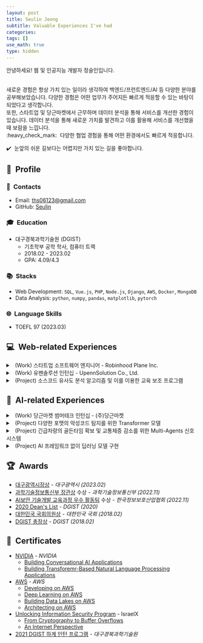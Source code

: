 ```yaml
---
layout: post
title: Seulin Jeong
subtitle: Valuable Experiences I've had
categories: 
tags: []
use_math: true
type: hidden
---
```


안녕하세요! 웹 및 인공지능 개발자 정슬인입니다.

<br>
새로운 경험은 항상 가치 있는 일이라 생각하여 백엔드/프런트엔드/AI 등 다양한 분야를 공부해보았습니다. 다양한 경험은 어떤 업무가 주어지든 빠르게 적응할 수 있는 바탕이 되었다고 생각합니다.

<br>
또한, 스타트업 및 당근마켓에서 근무하며 데이터 분석을 통해 서비스를 개선한 경험이 있습니다. 데이터 분석을 통해 새로운 가치를 발견하고 이를 활용해 서비스를 개선했을 때 보람을 느낍니다.

<br>
:heavy_check_mark:&nbsp; 다양한 협업 경험을 통해 어떤 환경에서도 빠르게 적응합니다.

:heavy_check_mark:&nbsp; 눈앞의 쉬운 길보다는 어렵지만 가치 있는 길을 좋아합니다.

## :pushpin:&nbsp; Profile

### :link:&nbsp; Contacts
- Email: ths06123@gmail.com
- GitHub: [Seulin](https://github.com/Seulin)

### :mortar_board:&nbsp; Education
- 대구경북과학기술원 (DGIST)
    - 기초학부 공학 학사, 컴퓨터 트랙
    - 2018.02 - 2023.02
    - GPA: 4.09/4.3

### :books:&nbsp; Stacks
- Web Development: `SQL`, `Vue.js`, `PHP`, `Node.js`, `Django`, `AWS`, `Docker`, `MongoDB`
- Data Analysis: `python`, `numpy`, `pandas`, `matplotlib`, `pytorch`

### :globe_with_meridians:&nbsp; Language Skills
- TOEFL 97 (2023.03)


## :computer:&nbsp; Web-related Experiences

<details markdown="1">
<summary class="h3-title">
&nbsp; (Work) 스타트업 소프트웨어 엔지니어 - Robinhood Plane Inc.
</summary>

> 2021.04 - 2023.05
> 
> 글로벌 마켓 리서치 사이트 개발 및 리서치 데이터 분석

#### 서비스 개요
- Small business owner의 해외 진출을 위한 글로벌 마켓 리서치 서비스
    - 제품 판매 전 소비자들의 반응을 파악하기 위한 마켓 리서치
    - target country, recommended price, strategy 등의 인사이트 제공

#### 역할
- 사이트 내의 Funnel Analysis
    - Google Analytics와 hotjar을 통한 user behavior 로그 분석
    - user flow 개선을 통한 이탈률 4% 감축
        - 회원가입 시 입력 정보 최소화 및 소셜 로그인 도입
        - 간편한 리서치 참여를 위한 질문 형식 변경 (주관식 → 객관식)
- 1500여 건의 마켓 리서치 데이터 분석
    - Recommended Price logic 구현
    - Google Trend API 활용
- 마켓 리서치 웹사이트 개발
    - PM: radiansys 사와 개발 외주 진행 (2021.09~)
    - AWS EC2 서버 및 MySQL 관리

#### 성과
- 2022 창업진흥원 글로벌창업사관학교 입교팀 선정
- 한국 대표 스타트업으로 선정 및 2022 [Slush](https://www.slush.org/about/) (Start-up Conference in Finland) 참여

#### 기술 및 라이브러리
Web Development: `PHP`, `SQL`, `AWS EC2(Centos)`, `GitHub`, `Figma`
Data Analysis: `python`, `pandas`

</details>


<details markdown="1">
<summary class="h3-title">
&nbsp; (Work) 유펜솔루션 인턴십 - UpennSolution Co., Ltd.
</summary>

> 2021.02 - 2021.04
> 
> 쉽게 데이터 처리/분석을 할 수 있는 프로토타입의 웹사이트 개발

#### 서비스 개요
- 데이터 처리/분석을 쉽게 할 수 있도록 도와주는 서비스
    - 프로그래밍 없이 사용자가 직접 데이터 처리와 분석이 가능함
    - Table 형태의 데이터를 다룸

#### 역할
- PoC 웹사이트 제작
    - Frontend
        - 파일 업로드 및 버전 관리(변경 히스토리) 기능 구현
        - 필드 병합/분리/타입변환, 테이블 병합 등 기능 구현
        - 대용량 파일의 경우, 병렬 처리를 통해 렌더링 속도를 80%(50s → 10s) 감축
    - Backend
        - Isolation Forest를 통한 이상치 제거
        - K-NN을 통한 결측치 대체
        - 데이터 시각화

#### 기술 및 라이브러리
- Web Development: `Vue.js`, `Vuetify`, `axios`, `Django`, `Gitlab`
- Data Analysis: `python`, `pandas`, `scikit-learn`, `matplotlib`

</details>

<details markdown="1">
<summary class="h3-title">
&nbsp; (Project) 소스코드 유사도 분석 알고리즘 및 이를 이용한 교육 보조 프로그램 
</summary>

> 2020.03 - 2020.12 
> 
> Undergraduate Group Research Program (UGRP) - DGIST

#### 프로젝트 개요
- 문제 제기 및 솔루션
    - 코딩을 처음 배우는 학생들의 코드는 길이가 짧아 구조적 유사성은 적합한 표절 기준이 아님
    - 코딩 스타일을 기준으로 표절도를 검사하되 학습 과정에 따른 코딩 스타일의 가변성을 고려함
    - 이 알고리즘을 적용한 코딩 교육 사이트를 만들고자 함
- 결과
    - 코딩 스타일 기반의 소스코드 유사도 계산 알고리즘 연구 (Python, tokenizer)
        - 변수명, 클래스명, 연산자 주위 공백 등을 기준으로 코딩 스타일 vector를 생성
        - 지금까지 작성해온 코딩 스타일과 현재의 코딩 스타일을 비교하여 표절도를 계산함
        - 코딩 스타일에 급격한 변화가 있을 경우 높은 표절도를 가짐
    - 코드 표절 검사 기능을 활용한 코딩 교육 사이트 (MEVN stack)
        - 로그인 및 회원가입
        - 강좌 및 과제 등록
        - 개인 학습현황
        - 실습 과제를 위한 실시간 python interpreter
            - 샌드박스 및 에디터 화면 분할 기능
            - 화면
                ![editor](https://user-images.githubusercontent.com/52347271/230982511-6f7663ba-234a-4570-bc8e-0cea3ecfaf0f.jpg)
            
#### 역할
 - 팀 구성: 4인
 - 알고리즘 연구
    - 연산자 및 괄호 주위 공백, 평균 함수 길이 등의 코딩 스타일 vector 추출
    - 표절도 계산식 정립
    - K-means Clustering을 이용한 군집 내 편차 계산
 - 사이트 개발
    - Docker와 Socket을 사용한 실시간 python interpreter 구현
    - 강의 캘린더 및 일정 조율 기능
    - AWS EC2 서버 및 MongoDB Atlas 관리


#### 기술 및 라이브러리
- Data Analysis: `python`, `tokenizer`, `pandas`, `numpy`
- Web Development: `Vue.js`, `Node.js`, `AWS EC2(Ubuntu)`, `MongoDB`, `GitHub`, `Vuetify`
- Extra: `Docker`, `Socket.io`

#### 관련 자료
[GitHub](https://url.kr/nsvhta)

</details>



## :book:&nbsp; AI-related Experiences

<details markdown="1">
<summary class="h3-title">
&nbsp; (Work) 당근마켓 썸머테크 인턴십 - (주)당근마켓
</summary>

> 2023.06 - 현재 
> 
> 검색 품질 향상을 위한 머신러닝 모델 설계

#### 역할
- 게시글 퀄리티 평가 모델 설계 및 학습
    - 100만 건 이상의 데이터셋 활용
    - 정답 데이터셋 구축을 위한 라벨링 사이트 개발
    - 퀄리티 지표 분석 및 이를 반영한 모델 설계
- 검색 랭킹모델 개선
    - Hyper-parameter opitmization
    - 새로운 Feature 도입
    - CTR 분석 및 개선


#### 기술 및 라이브러리
Data Analysis: `python`, `pandas`, `SQL`

</details>

<details markdown="1">
<summary class="h3-title">
&nbsp; (Project) 다양한 포맷의 악성코드 탐지를 위한 Transformer 모델
</summary>
> 2022.06 - 2022.10 
> 
> AI보안 기술개발 교육과정 - 한국정보보호산업협회 (KISIA)

#### 프로젝트 개요
- 문제 제기 및 솔루션
    - 고정된 feature로 학습한 악성코드 탐지 모델은 다양한 포맷의 악성코드에 적용할 수 없음
    - 동일한 포맷의 악성코드에서도 추출 가능한 feature가 다양함
    - 유용한 feature를 모두 활용하기 위한 Transformer 모델로 악성코드 탐지를 하고자 함
- 과정
    - Virus Total에 악성코드 샘플을 요청하여 전달받은 샘플을 연구에 활용
    - PE, APK, ELF 악성코드에서 추출 가능한 feature 분석 및 추출
    - Transformer를 악성코드 탐지 모델로 선정 및 개발
    - Evasion Attack을 막기 위한 SHAP (XAI) 활용 방안 제시
- 결과
    - 모델
        - train data: 1000, test data: 300
        - accuracy: 0.69

#### 성과
- [과학기술정보통신부 장관상](/assets/pdf/awards/sec-individual.pdf) 수상 *- 과학기술정보통신부*
    - AI보안 기술개발 교육과정 개인 부문 최우수상
    - 팀 프로젝트 성과 및 개인 평가 포함
- [AI보안 기술개발 교육과정 우수 활동팀](/assets/pdf/awards/sec-team.pdf) 수상 *- 한국정보보호산업협회*
    - AI보안 기술개발 교육과정 팀 프로젝트 부문 공동 1등 상

#### 역할
- 팀 구성: 보안 2, AI 2
- 팀장: 주간 회의 진행, 일정 조율, 발표
- 인공지능 모델 분석 및 Transformer 제안
    - Vision Transformer (ViT, 2020)가 등장한 이후로 Transformer가 자연어처리 외에도 좋은 성능을 보인다는 것을 증명함
    - input의 길이 제한이 없어서 악성코드의 모든 feature를 활용 가능함
    - Attetion mechanism으로 병렬 처리가 가능함
- PE, 공통 feature 분석 및 추출
- Transformer 모델 개발

#### 기술 및 라이브러리
- Transformer Implementation: `python`, `pytorch`, `numpy`, `pandas`
- Malware Feature Extraction: `pefile`

#### 관련 자료
[GitHub](https://url.kr/6g4ixm)

[Weekly Meeting Minutes](https://docs.google.com/document/d/1m5AwoPpe4Jtsu6hwGuRbnX8VqkdvTgynbwP2VijkqKg/edit?usp=sharing)

[Report & Presentation](https://docs.google.com/presentation/d/1_dTFK6WphDtymrteWm--TwfOYkCw0CzKasFkNM0yErw/edit?usp=sharing)

</details>

<details markdown="1">
<summary class="h3-title">
&nbsp; (Project) 긴급차량의 골든타임 확보 및 교통체증 감소를 위한 Multi-Agents 신호 시스템
</summary>

> 2022.04 - 2022.06 
> 
> '강화학습' 강의 프로젝트 - DGIST

#### 프로젝트 개요
- 문제 제기 및 솔루션
    - 긴급차량 통행을 위해 수동으로 신호 시스템을 제어하는 것에는 한계가 있음
    - 고정적인 신호 시스템은 교통체증을 증가시키는 원인임
    - 긴급차량 통행을 우선시하고 부차적으로 교통체증까지 줄이는 신호등을 만들고자 함
- 모델
    - Algorithm: Q-learning
    - Agent: 신호등
    - Action: 가능한 초록신호 phase
    - State: 긴급차량 위치 및 속도, 교통체증 수치 등을 포함한 크기 26의 vector 
    - Reward Model
        - WT: average waiting time of vehicles <br>
        - EVS: emergency vehicle's speed <br>
        - $\alpha$: Weight to prioritize emergency vehicles
        - $Reward = -WT + EVS*\alpha$
- 결과
    - 학습 영상
    ![road](/assets/images/posts/road.gif){: width="50%"}
    <br>
    - 긴급차량 통행 시간 60% 감축

        |: Fixed traffic light :|: Trained traffic light :|
        | -- | -- |
        | ![EV_travel](/assets/images/posts/evt-fixed.png) | ![EV_travel2](/assets/images/posts/evt-learned.png) |
        |: Avg: 145.3s :|: Avg: 61.4s :|
        {: .no-space}

    - 일반차량 대기 시간 15% 감축

        |: Fixed traffic light :|: Trained traffic light :|
        | -- | -- |
        | ![Watiting time](/assets/images/posts/awt-7000-fixed.png) | ![Waiting time](/assets/images/posts/awt-7000-learned.png) |
        |: Avg: 1552.3s :|: Avg: 1331.2s :|
        {: .no-space}

#### 역할
- 팀 구성: 2인
- 팀장
- State, Reward model design
- Model Training & Simulation
- Results Analaysis & Visualization
- 학습시간 86% 단축 (182m → 26m)
    - Q-table의 크기가 매우 커 학습시간이 오래 걸림
    - $Q-table \, size = (num\;states) * (num \; actions) * (num \; agents) = 3.6*10^{15}$
    - Decaying ε-greedy의 ε와 decay 값 최적화로 학습시간을 대폭 줄임

#### 기술 및 라이브러리
- Reinforcement Learning: `python`, `OpenAI gym`
- Simulation: `SUMO (Simulation of Urban MObility)` - [Official Site](https://www.eclipse.org/sumo/)

#### 관련 자료
[GitHub](https://url.kr/iwt945)

[Report](https://docs.google.com/document/d/1fVuZjVmgpYKKvaU3rci1VCDs7f1Hm2K93z4LSrYdBBc/edit?usp=sharing)

[Presentation](https://docs.google.com/presentation/d/1_isdUFmhiau14VszPiuuSGmSbYC4R34T5BFDYWlzVOA/edit?usp=sharing)

</details>

<details markdown="1">
<summary class="h3-title">
&nbsp; (Project) AI 프레임워크 없이 딥러닝 모델 구현
</summary>

> 2020.10 - 2020.12 
> 
> '딥러닝 개론' 강의 프로젝트 - DGIST

#### 프로젝트 개요
- 모델
    - pytorch에서 제공하는 함수와 동일한 Abstarct Data Type를 가지도록 작성함
    - DNN, CNN Model: MNIST 숫자 예측
    - RNN, LSTM Model: 문장의 감정 예측
- 구현 내용
    - Layer: Linear, Convolutaion, Max-pooling, Relu, LeakyRelu, Softmax, Dropout
    - RNN, LSTM Cells
    - Cross Entropy Loss & Backpropagation
    - SGD optimizer & ADAM optimizer
    - Confusion Matrix & Loss graph & Accuracy graph
    - Hyperparameter Optimizing
- 결과
    - DNN
        - Linear → R/L → Linear → R/L → Linear → Softmax
        - Average Accuray: 0.902

        |: R: Relu :|: L: LeakyRelu :|
        | -- | -- |
        |![Relu](https://raw.githubusercontent.com/Seulin/Deep-Learning-Models-without-Frameworks/main/DNN/figure/relu_cf.png)|![Leaky Relu](https://raw.githubusercontent.com/Seulin/Deep-Learning-Models-without-Frameworks/main/DNN/figure/lrelu_cf.png)|
    - CNN
        - Convolution → Convolution → Linear → Softmax
        - Average Accuray: 0.836

        ![CNN](/assets/images/posts/CNN.png){: width="70%"}

    - RNN
        - Test Accuray: 0.679

        |: Accuracy :|: Loss :|
        | -- | -- |
        | ![RNN Accuracy](https://raw.githubusercontent.com/Seulin/Deep-Learning-Models-without-Frameworks/main/RNN-LSTM/A%20accuracy%20graph.png) | ![RNN Loss](https://raw.githubusercontent.com/Seulin/Deep-Learning-Models-without-Frameworks/main/RNN-LSTM/A%20loss%20graph.png)|

    - LSTM
        - Test Accuray: 0.643

        |: Accuracy :|: Loss :|
        | -- | -- |
        | ![lstm accuracy](https://raw.githubusercontent.com/Seulin/Deep-Learning-Models-without-Frameworks/main/RNN-LSTM/E%20accuracy%20graph.png) | ![lstm loss](https://raw.githubusercontent.com/Seulin/Deep-Learning-Models-without-Frameworks/main/RNN-LSTM/E%20loss%20graph.png) |

#### 기술 및 라이브러리
- Model Implementaion: `python`, `numpy`
- Visualization: `matplotlib`, `searborn`, `tensorboard`

#### 관련 자료
[GitHub](https://url.kr/34ce69)

</details>

## :trophy:&nbsp; Awards
- [대구광역시장상](/assets/pdf/awards/daegu.pdf) *- 대구광역시 (2023.02)*
- [과학기술정보통신부 장관상](/assets/pdf/awards/sec-individual.pdf) 수상 *- 과학기술정보통신부 (2022.11)*
- [AI보안 기술개발 교육과정 우수 활동팀](/assets/pdf/awards/sec-team.pdf) 수상 *- 한국정보보호산업협회 (2022.11)*
- [2020 Dean's List](/assets/pdf/awards/dean.pdf) *- DGIST (2020)*
- [대한민국 국회의원상](/assets/pdf/awards/assembly.pdf) *- 대한민국 국회 (2018.02)*
- [DGIST 총장상](/assets/pdf/awards/president.pdf) *- DGIST (2018.02)*


## :page_with_curl:&nbsp; Certificates
- [NVIDIA](/assets/pdf/certificates/NVIDIA.pdf) *- NVIDIA*
    - [Building Conversational AI Applications](https://www.nvidia.com/en-us/training/instructor-led-workshops/building-conversational-ai-apps/)
    - [Building Transforemr-Based Natural Language Processing Applications](https://www.nvidia.com/en-us/training/instructor-led-workshops/natural-language-processing/)
- [AWS](/assets/pdf/certificates/AWS.pdf) *- AWS*
    - [Developing on AWS](https://aws.amazon.com/ko/training/classroom/developing-on-aws/?ct=sec&sec=rolesol)
    - [Deep Learning on AWS](https://aws.amazon.com/ko/training/classroom/deep-learning-on-aws/?ct=sec&sec=rolesol)
    - [Building Data Lakes on AWS](https://aws.amazon.com/ko/training/classroom/building-data-lakes/?ct=sec&sec=rolesol)
    - [Architecting on AWS](https://aws.amazon.com/ko/training/classroom/architecting-on-aws/?ct=sec&sec=rolesol)
- [Unlocking Information Security Program](/assets/pdf/certificates/edX.pdf) - IsraelX
    - [From Cryptography to Buffer Overflows](https://www.edx.org/course/unlocking-information-security-i-from-cryptography-to-buffer-overflows)
    - [An Internet Perspective](https://www.edx.org/course/unlocking-information-security-ii-an-internet-perspective)
- [2021 DGIST 하계 인턴 프로그램](/assets/pdf/certificates/lab.pdf) *- 대구경북과학기술원*